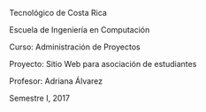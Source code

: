 Tecnológico de Costa Rica

Escuela de Ingeniería en Computación

Curso: Administración de Proyectos

Proyecto: Sitio Web para asociación de estudiantes

Profesor: Adriana Álvarez

Semestre I, 2017
